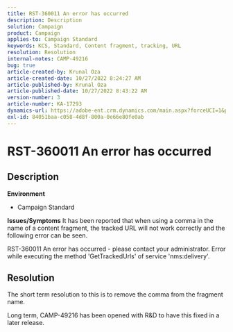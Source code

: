 ```yaml
---
title: RST-360011 An error has occurred
description: Description
solution: Campaign
product: Campaign
applies-to: Campaign Standard
keywords: KCS, Standard, Content fragment, tracking, URL
resolution: Resolution
internal-notes: CAMP-49216
bug: true
article-created-by: Krunal Oza
article-created-date: 10/27/2022 8:24:27 AM
article-published-by: Krunal Oza
article-published-date: 10/27/2022 8:43:22 AM
version-number: 3
article-number: KA-17293
dynamics-url: https://adobe-ent.crm.dynamics.com/main.aspx?forceUCI=1&pagetype=entityrecord&etn=knowledgearticle&id=ef138cc4-d055-ed11-bba2-6045bd006c82
exl-id: 84051baa-c058-4d8f-800a-0e66e80fe0ab
---
```

# RST-360011 An error has occurred

## Description

<b>Environment</b>
- Campaign Standard



<b>Issues/Symptoms</b>
It has been reported that when using a comma in the name of a content fragment, the tracked URL will not work correctly and the following error can be seen.

RST-360011 An error has occurred - please contact your administrator.
Error while executing the method 'GetTrackedUrls' of service
'nms:delivery'.






## Resolution


The short term resolution to this is to remove the comma from the fragment name.

Long term, CAMP-49216 has been opened with R&D to have this fixed in a later release.
